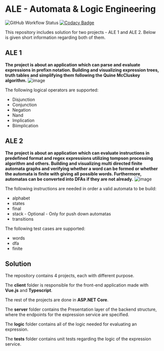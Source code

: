 # ALE - Automata & Logic Engineering
![GitHub Workflow Status](https://img.shields.io/github/workflow/status/borislavvp/ALE/.NET) [![Codacy Badge](https://app.codacy.com/project/badge/Coverage/0934dea52b734f63b4679540b426fc84)](https://www.codacy.com/gh/borislavvp/ALE/dashboard?utm_source=github.com&utm_medium=referral&utm_content=borislavvp/ALE&utm_campaign=Badge_Coverage) 

This repository includes solution for two projects - ALE 1 and ALE 2. Below is given short information regarding both of them.

## ALE 1
**The project is about an application which can parse and evaluate expressions in prefixn notation. Building and visualizing expression trees, truth tables and simplifying them following the Quine McCluskey algorithm.**
![image](https://user-images.githubusercontent.com/46525030/113195058-8033d000-926a-11eb-8cb6-47d41574f1a7.png)

The following logical operators are supported:
* Disjunction
* Conjunction
* Negation
* Nand
* Implication
* Biimplication

## ALE 2
**The project is about an application which can evaluate instructions in predefined format and regex expressions utilizing tompson processing algorithm and others. Building and visualizing multi directed finite automata graphs and verifying whether a word can be formed or whether the automata is finite with giving all possible words. Furthermore, automatas can be converted into DFAs if they are not already.**
![image](https://user-images.githubusercontent.com/46525030/123305276-9a5b1280-d528-11eb-8df2-518a7a6a9d1b.png)

The following instructions are needed in order a valid automata to be build:
* alphabet
* states 
* final 
* stack - Optional - Only for push down automatas
* transitions

The following test cases are supported:
* words
* dfa
* finite

## Solution

The repository contains 4 projects, each with different purpose. 

The **client** folder is responsible for the front-end application made with **Vue.js** and **Typescript**.

The rest of the projects are done in **ASP.NET Core**.

The **server** folder contains the Presentation layer of the backend structure, where the endpoints for the expression service are specified.

The **logic** folder contains all of the logic needed for evaluating an expression.

The **tests** folder contains unit tests regarding the logic of the expression service.
